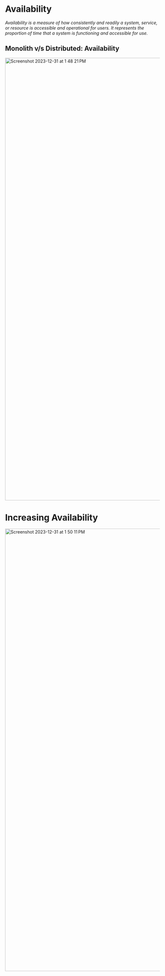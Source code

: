 # Availability

_Availability is a measure of how consistently and readily a system, service, or resource is accessible and operational for users. It represents the proportion of time that a system is functioning and accessible for use._

## Monolith v/s Distributed: Availability

<img width="1440" alt="Screenshot 2023-12-31 at 1 48 21 PM" src="https://github.com/Tushar98644/UniDocX/assets/107763774/15bfaa23-6197-46b9-8887-5c1c8beebfa8">

# Increasing Availability

<img width="1440" alt="Screenshot 2023-12-31 at 1 50 11 PM" src="https://github.com/Tushar98644/UniDocX/assets/107763774/d51c6719-0e31-4312-91e7-edaa6e792424">
